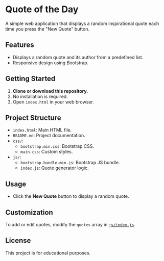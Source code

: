 # Quote of the Day

A simple web application that displays a random inspirational quote each time you press the "New Quote" button.

## Features

- Displays a random quote and its author from a predefined list.
- Responsive design using Bootstrap.

## Getting Started

1. **Clone or download this repository.**
2. No installation is required.
3. Open `index.html` in your web browser.

## Project Structure

- `index.html`: Main HTML file.
- `README.md`: Project documentation.
- `css/`:
    - `bootstrap.min.css`: Bootstrap CSS.
    - `main.css`: Custom styles.
- `js/`:
    - `bootstrap.bundle.min.js`: Bootstrap JS bundle.
    - `index.js`: Quote generator logic.

## Usage

- Click the **New Quote** button to display a random quote.

## Customization

To add or edit quotes, modify the `quotes` array in [`js/index.js`](js/index.js).

## License

This project is for educational purposes.
